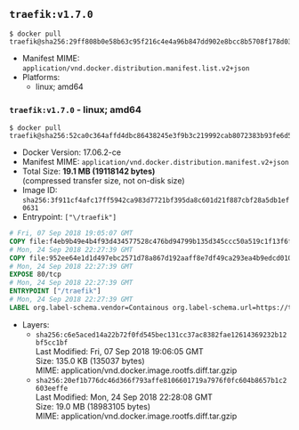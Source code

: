 ## `traefik:v1.7.0`

```console
$ docker pull traefik@sha256:29ff808b0e58b63c95f216c4e4a96b847dd902e8bcc8b5708f178d0340b7bacd
```

-	Manifest MIME: `application/vnd.docker.distribution.manifest.list.v2+json`
-	Platforms:
	-	linux; amd64

### `traefik:v1.7.0` - linux; amd64

```console
$ docker pull traefik@sha256:52ca0c364affd4dbc86438245e3f9b3c219992cab8072383b93fe6d56f327770
```

-	Docker Version: 17.06.2-ce
-	Manifest MIME: `application/vnd.docker.distribution.manifest.v2+json`
-	Total Size: **19.1 MB (19118142 bytes)**  
	(compressed transfer size, not on-disk size)
-	Image ID: `sha256:3f911cf4afc17ff5942ca983d7721bf395da8c601d21f887cbf28a5db1ef0631`
-	Entrypoint: `["\/traefik"]`

```dockerfile
# Fri, 07 Sep 2018 19:05:07 GMT
COPY file:f4eb9b49e4b4f93d434577528c476bd94799b135d345ccc50a519c1f13f6f97a in /etc/ssl/certs/ 
# Mon, 24 Sep 2018 22:27:39 GMT
COPY file:952ee64e1d1d497ebc2571d78a867d192aaff8e7df49ca293ea4b9edcd010e7a in / 
# Mon, 24 Sep 2018 22:27:39 GMT
EXPOSE 80/tcp
# Mon, 24 Sep 2018 22:27:39 GMT
ENTRYPOINT ["/traefik"]
# Mon, 24 Sep 2018 22:27:39 GMT
LABEL org.label-schema.vendor=Containous org.label-schema.url=https://traefik.io org.label-schema.name=Traefik org.label-schema.description=A modern reverse-proxy org.label-schema.version=v1.7.0 org.label-schema.docker.schema-version=1.0
```

-	Layers:
	-	`sha256:c6e5aced14a22b72f0fd545bec131cc37ac8382fae12614369232b12bf5cc1bf`  
		Last Modified: Fri, 07 Sep 2018 19:06:05 GMT  
		Size: 135.0 KB (135037 bytes)  
		MIME: application/vnd.docker.image.rootfs.diff.tar.gzip
	-	`sha256:20ef1b776dc46d366f793affe8106601719a7976f0fc604b8657b1c2603eeffe`  
		Last Modified: Mon, 24 Sep 2018 22:28:08 GMT  
		Size: 19.0 MB (18983105 bytes)  
		MIME: application/vnd.docker.image.rootfs.diff.tar.gzip
